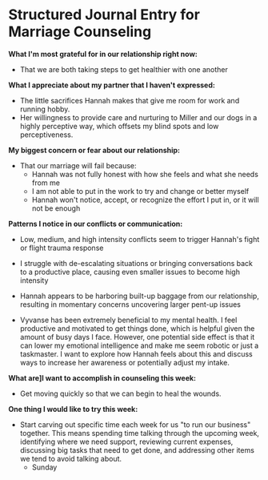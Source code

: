 # Structured Journal Entry for Marriage Counseling

**What I'm most grateful for in our relationship right now:**
- That we are both taking steps to get healthier with one another

**What I appreciate about my partner that I haven't expressed:**
- The little sacrifices Hannah makes that give me room for work and running hobby.
- Her willingness to provide care and nurturing to Miller and our dogs in a highly perceptive way, which offsets my blind spots and low perceptiveness.

**My biggest concern or fear about our relationship:**
- That our marriage will fail because:
    - Hannah was not fully honest with how she feels and what she needs from me
    - I am not able to put in the work to try and change or better myself
    - Hannah won't notice, accept, or recognize the effort I put in, or it will not be enough

**Patterns I notice in our conflicts or communication:**
- Low, medium, and high intensity conflicts seem to trigger Hannah's fight or flight trauma response
- I struggle with de-escalating situations or bringing conversations back to a productive place, causing even smaller issues to become high intensity
- Hannah appears to be harboring built-up baggage from our relationship, resulting in momentary concerns uncovering larger pent-up issues


- Vyvanse has been extremely beneficial to my mental health. I feel productive and motivated to get things done, which is helpful given the amount of busy days I face. However, one potential side effect is that it can lower my emotional intelligence and make me seem robotic or just a taskmaster. I want to explore how Hannah feels about this and discuss ways to increase her awareness or potentially adjust my intake.

**What are]I want to accomplish in counseling this week:**
- Get moving quickly so that we can begin to heal the wounds.

**One thing I would like to try this week:**
- Start carving out specific time each week for us "to run our business" together. This means spending time talking through the upcoming week, identifying where we need support, reviewing current expenses, discussing big tasks that need to get done, and addressing other items we tend to avoid talking about. 
	- Sunday 

